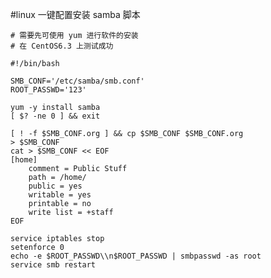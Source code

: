 #linux 一键配置安装 samba 脚本

    # 需要先可使用 yum 进行软件的安装
    # 在 CentOS6.3 上测试成功

    #!/bin/bash

    SMB_CONF='/etc/samba/smb.conf'
    ROOT_PASSWD='123'

    yum -y install samba
    [ $? -ne 0 ] && exit

    [ ! -f $SMB_CONF.org ] && cp $SMB_CONF $SMB_CONF.org
    > $SMB_CONF
    cat > $SMB_CONF << EOF
    [home]
        comment = Public Stuff
        path = /home/
        public = yes
        writable = yes
        printable = no
        write list = +staff
    EOF

    service iptables stop
    setenforce 0
    echo -e $ROOT_PASSWD\\n$ROOT_PASSWD | smbpasswd -as root
    service smb restart
